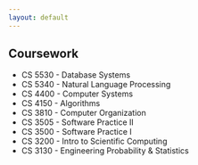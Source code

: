```yaml
---
layout: default
---
```


## Coursework

*   CS 5530 - Database Systems
*   CS 5340 - Natural Language Processing
*   CS 4400 - Computer Systems
*   CS 4150 - Algorithms
*   CS 3810 - Computer Organization
*   CS 3505 - Software Practice II
*   CS 3500 - Software Practice I
*   CS 3200 - Intro to Scientific Computing
*   CS 3130 - Engineering Probability & Statistics